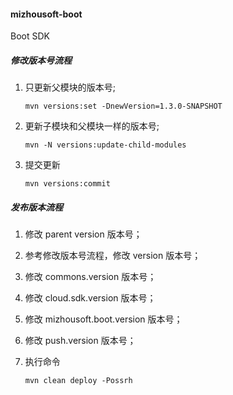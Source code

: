 #### mizhousoft-boot
Boot SDK

#####  修改版本号流程

1.  只更新父模块的版本号;
	```shell
	mvn versions:set -DnewVersion=1.3.0-SNAPSHOT
	```
2.  更新子模块和父模块一样的版本号;
	```shell
	mvn -N versions:update-child-modules
	```
3.  提交更新
	```shell
	mvn versions:commit
	```

#####  发布版本流程

1. 修改 parent version 版本号；

2. 参考修改版本号流程，修改 version 版本号；

3. 修改 commons.version 版本号； 

4. 修改 cloud.sdk.version 版本号； 

5. 修改 mizhousoft.boot.version 版本号； 

6. 修改 push.version 版本号； 

7. 执行命令
	```shell
	mvn clean deploy -Possrh
	```
